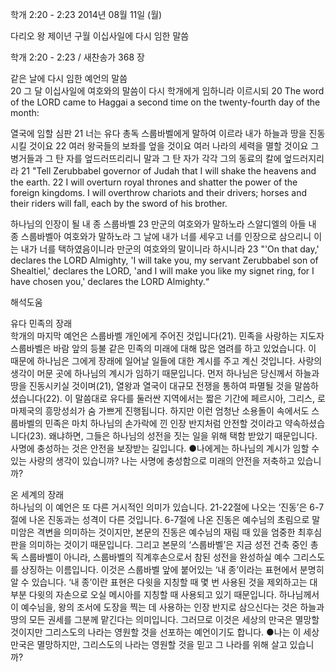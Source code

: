 학개 2:20 - 2:23 
2014년 08월 11일 (월)

다리오 왕 제이년 구월 이십사일에 다시 임한 말씀



학개 2:20 - 2:23 / 새찬송가 368 장


같은 날에 다시 임한 예언의 말씀  
20 그 달 이십사일에 여호와의 말씀이 다시 학개에게 임하니라 이르시되 
20 The word of the LORD came to Haggai a second time on the twenty-fourth day of the month: 

열국에 임할 심판 
21 너는 유다 총독 스룹바벨에게 말하여 이르라 내가 하늘과 땅을 진동시킬 것이요 22 여러 왕국들의 보좌를 엎을 것이요 여러 나라의 세력을 멸할 것이요 그 병거들과 그 탄 자를 엎드러뜨리리니 말과 그 탄 자가 각각 그의 동료의 칼에 엎드러지리라
21 "Tell Zerubbabel governor of Judah that I will shake the heavens and the earth. 22 I will overturn royal thrones and shatter the power of the foreign kingdoms. I will overthrow chariots and their drivers; horses and their riders will fall, each by the sword of his brother.   

하나님의 인장이 될 내 종 스룹바벨
23 만군의 여호와가 말하노라 스알디엘의 아들 내 종 스룹바벨아 여호와가 말하노라 그 날에 내가 너를 세우고 너를 인장으로 삼으리니 이는 내가 너를 택하였음이니라 만군의 여호와의 말이니라 하시니라
23 "'On that day,' declares the LORD Almighty, 'I will take you, my servant Zerubbabel son of Shealtiel,' declares the LORD, 'and I will make you like my signet ring, for I have chosen you,' declares the LORD Almighty.“

해석도움





유다 민족의 장래  
학개의 마지막 예언은 스룹바벨 개인에게 주어진 것입니다(21). 민족을 사랑하는 지도자 스룹바벨은 바람 앞의 등불 같은 민족의 미래에 대해 많은 염려를 하고 있었습니다. 이 때문에 하나님은 그에게 장래에 일어날 일들에 대한 계시를 주고 계신 것입니다. 사랑의 생각이 머문 곳에 하나님의 계시가 임하기 때문입니다. 먼저 하나님은 당신께서 하늘과 땅을 진동시키실 것이며(21), 열왕과 열국이 대규모 전쟁을 통하여 파멸될 것을 말씀하셨습니다(22). 이 말씀대로 유다를 둘러싼 지역에서는 짧은 기간에 페르시아, 그리스, 로마제국의 흥망성쇠가 숨 가쁘게 진행됩니다. 하지만 이런 엄청난 소용돌이 속에서도 스룹바벨의 민족은 마치 하나님의 손가락에 낀 인장 반지처럼 안전할 것이라고 약속하셨습니다(23). 왜냐하면, 그들은 하나님의 성전을 짓는 일을 위해 택함 받았기 때문입니다. 사명에 충성하는 것은 안전을 보장받는 길입니다.
●나에게는 하나님의 계시가 임할 수 있는 사랑의 생각이 있습니까? 나는 사명에 충성함으로 미래의 안전을 저축하고 있습니까? 

온 세계의 장래  
하나님의 이 예언은 또 다른 거시적인 의미가 있습니다. 21-22절에 나오는 ‘진동’은 6-7절에 나온 진동과는 성격이 다른 것입니다. 6-7절에 나온 진동은 예수님의 초림으로 말미암은 격변을 의미하는 것이지만, 본문의 진동은 예수님의 재림 때 있을 엄중한 최후심판을 의미하는 것이기 때문입니다. 그리고  본문의 ‘스룹바벨’은  지금 성전 건축 중인 총독 스룹바벨이 아니라, 스룹바벨의 직계후손으로서 참된 성전을 완성하실 예수 그리스도를 상징하는 이름입니다. 이것은 스룹바벨 앞에 붙어있는 ‘내 종’이라는 표현에서 분명히 알 수 있습니다. ‘내 종’이란 표현은 다윗을 지칭할 때 몇 번 사용된 것을 제외하고는 대부분 다윗의 자손으로 오실 메시아를 지칭할 때 사용되고 있기 때문입니다. 하나님께서 이 예수님을, 왕의 조서에 도장을 찍는 데 사용하는 인장 반지로 삼으신다는 것은 하늘과 땅의 모든 권세를 그분께 맡긴다는 의미입니다. 그러므로 이것은 세상의 만국은 멸망할 것이지만 그리스도의 나라는 영원할 것을 선포하는 예언이기도 합니다. 
●나는 이 세상 만국은 멸망하지만, 그리스도의 나라는 영원할 것을 믿고 그 나라를 위해 살고 있습니까?